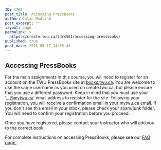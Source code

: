 ```yaml
---
ID: 1762
post_title: Accessing PressBooks
author: Colin Madland
post_excerpt: ""
layout: page
permalink: >
  https://create.twu.ca/ldrs501/accessing-pressbooks/
published: true
post_date: 2018-05-17 14:05:43
---
```

## Accessing PressBooks
For the main assignments in this course, you will need to register for an account on the TWU PressBooks site at [books.twu.ca](https://books.twu.ca). You are welcome to use the same username as you used on create.twu.ca, but please ensure that you use a different password. Keep in mind that you _must_ use your '...@mytwu.ca' email address to register for the site. Following your registration, you will receive a confirmation email in your mytwu.ca email. If you don't see this email in your inbox, please check your spam/junk folder. You will need to confirm your registration before you proceed.

Once you have registered, please contact your instructor who will add you to the correct book.

For complete instructions on accessing PressBooks, please see our [FAQ page.](https://twonline.gitbook.io/pressbooks-resources/)